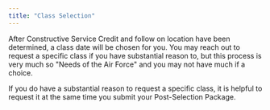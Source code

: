 ```yaml
---
title: "Class Selection"
---
```


After Constructive Service Credit and follow on location have been determined, a class date will be chosen for you. You may reach out to request a specific class if you have substantial reason to, but this process is very much so "Needs of the Air Force" and you may not have much if a choice.

If you do have a substantial reason to request a specific class, it is helpful to request it at the same time you submit your Post-Selection Package. 